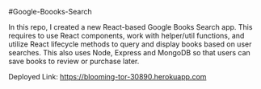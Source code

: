 #Google-Boooks-Search

In this repo, I created a new React-based Google Books Search app. This requires to use React components, work with helper/util functions, and utilize React lifecycle methods to query and display books based on user searches. This also uses Node, Express and MongoDB so that users can save books to review or purchase later.


Deployed Link: https://blooming-tor-30890.herokuapp.com
